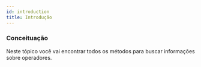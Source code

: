 ```yaml
---
id: introduction
title: Introdução
---
```


### Conceituação

Neste tópico você vai encontrar todos os métodos para buscar informações sobre operadores.

